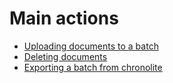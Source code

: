 
# Main actions

* [Uploading documents to a batch](./documentation/chronolite/dashboard/main-actions/uploading-documents)
* [Deleting documents](./documentation/chronolite/dashboard/main-actions/deleting-documents)
* [Exporting a batch from chronolite](./documentation/chronolite/dashboard/main-actions/exporting-batches)


